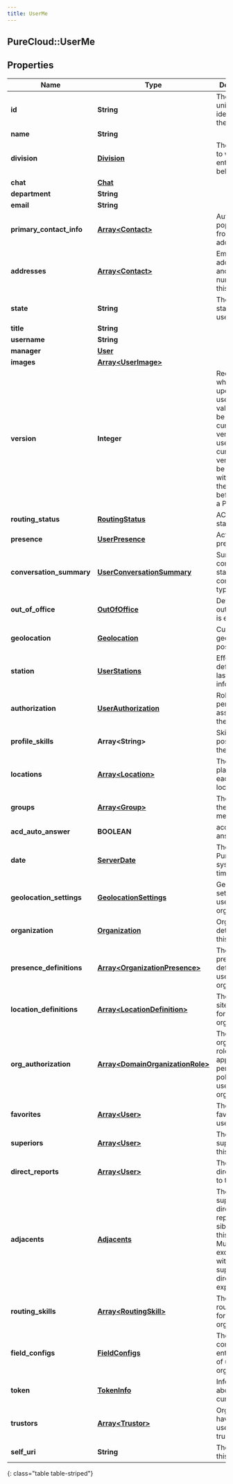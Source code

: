 ```yaml
---
title: UserMe
---
```

## PureCloud::UserMe

## Properties

|Name | Type | Description | Notes|
|------------ | ------------- | ------------- | -------------|
| **id** | **String** | The globally unique identifier for the object. | [optional] |
| **name** | **String** |  | [optional] |
| **division** | [**Division**](Division.html) | The division to which this entity belongs. | [optional] |
| **chat** | [**Chat**](Chat.html) |  | [optional] |
| **department** | **String** |  | [optional] |
| **email** | **String** |  | [optional] |
| **primary_contact_info** | [**Array&lt;Contact&gt;**](Contact.html) | Auto populated from addresses. | [optional] |
| **addresses** | [**Array&lt;Contact&gt;**](Contact.html) | Email addresses and phone numbers for this user | [optional] |
| **state** | **String** | The current state for this user. | [optional] |
| **title** | **String** |  | [optional] |
| **username** | **String** |  | [optional] |
| **manager** | [**User**](User.html) |  | [optional] |
| **images** | [**Array&lt;UserImage&gt;**](UserImage.html) |  | [optional] |
| **version** | **Integer** | Required when updating a user, this value should be the current version of the user.  The current version can be obtained with a GET on the user before doing a PATCH. | |
| **routing_status** | [**RoutingStatus**](RoutingStatus.html) | ACD routing status | [optional] |
| **presence** | [**UserPresence**](UserPresence.html) | Active presence | [optional] |
| **conversation_summary** | [**UserConversationSummary**](UserConversationSummary.html) | Summary of conversion statistics for conversation types. | [optional] |
| **out_of_office** | [**OutOfOffice**](OutOfOffice.html) | Determine if out of office is enabled | [optional] |
| **geolocation** | [**Geolocation**](Geolocation.html) | Current geolocation position | [optional] |
| **station** | [**UserStations**](UserStations.html) | Effective, default, and last station information | [optional] |
| **authorization** | [**UserAuthorization**](UserAuthorization.html) | Roles and permissions assigned to the user | [optional] |
| **profile_skills** | **Array&lt;String&gt;** | Skills possessed by the user | [optional] |
| **locations** | [**Array&lt;Location&gt;**](Location.html) | The user placement at each site location. | [optional] |
| **groups** | [**Array&lt;Group&gt;**](Group.html) | The groups the user is a member of | [optional] |
| **acd_auto_answer** | **BOOLEAN** | acd auto answer | [optional] |
| **date** | [**ServerDate**](ServerDate.html) | The PureCloud system date time. | [optional] |
| **geolocation_settings** | [**GeolocationSettings**](GeolocationSettings.html) | Geolocation settings for user&#39;s organization. | [optional] |
| **organization** | [**Organization**](Organization.html) | Organization details for this user. | [optional] |
| **presence_definitions** | [**Array&lt;OrganizationPresence&gt;**](OrganizationPresence.html) | The first 100 presence definitions for user&#39;s organization. | [optional] |
| **location_definitions** | [**Array&lt;LocationDefinition&gt;**](LocationDefinition.html) | The first 100 site locations for user&#39;s organization | [optional] |
| **org_authorization** | [**Array&lt;DomainOrganizationRole&gt;**](DomainOrganizationRole.html) | The first 100 organization roles, with applicable permission policies, for user&#39;s organization. | [optional] |
| **favorites** | [**Array&lt;User&gt;**](User.html) | The first 50 favorited users. | [optional] |
| **superiors** | [**Array&lt;User&gt;**](User.html) | The first 50 superiors of this user. | [optional] |
| **direct_reports** | [**Array&lt;User&gt;**](User.html) | The first 50 direct reports to this user. | [optional] |
| **adjacents** | [**Adjacents**](Adjacents.html) | The first 50 superiors, direct reports, and siblings of this user. Mutually exclusive with superiors and direct reports expands. | [optional] |
| **routing_skills** | [**Array&lt;RoutingSkill&gt;**](RoutingSkill.html) | The first 50 routing skills for user&#39;s organizations | [optional] |
| **field_configs** | [**FieldConfigs**](FieldConfigs.html) | The field config for all entities types of user&#39;s organization | [optional] |
| **token** | [**TokenInfo**](TokenInfo.html) | Information about the current token | [optional] |
| **trustors** | [**Array&lt;Trustor&gt;**](Trustor.html) | Organizations having this user as a trustee | [optional] |
| **self_uri** | **String** | The URI for this object | [optional] |
{: class="table table-striped"}


